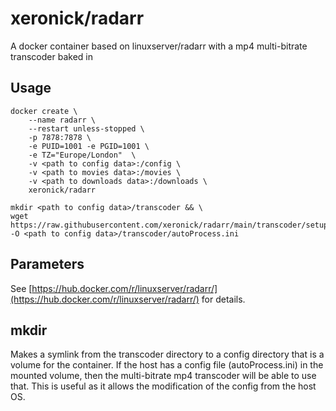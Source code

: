 # xeronick/radarr
A docker container based on linuxserver/radarr with a mp4 multi-bitrate transcoder baked in

## Usage
````
docker create \
    --name radarr \
    --restart unless-stopped \
    -p 7878:7878 \
    -e PUID=1001 -e PGID=1001 \
    -e TZ="Europe/London"  \
    -v <path to config data>:/config \
    -v <path to movies data>:/movies \
    -v <path to downloads data>:/downloads \
    xeronick/radarr
    
mkdir <path to config data>/transcoder && \
wget https://raw.githubusercontent.com/xeronick/radarr/main/transcoder/setup/autoProcess.ini.sample -O <path to config data>/transcoder/autoProcess.ini
````

## Parameters
See [https://hub.docker.com/r/linuxserver/radarr/](https://hub.docker.com/r/linuxserver/radarr/) for details.

## mkdir
Makes a symlink from the transcoder directory to a config directory that is a volume for the container. If the host has a config file (autoProcess.ini) in the mounted volume, then the multi-bitrate mp4 transcoder will be able to use that. This is useful as it allows the modification of the config from the host OS.
